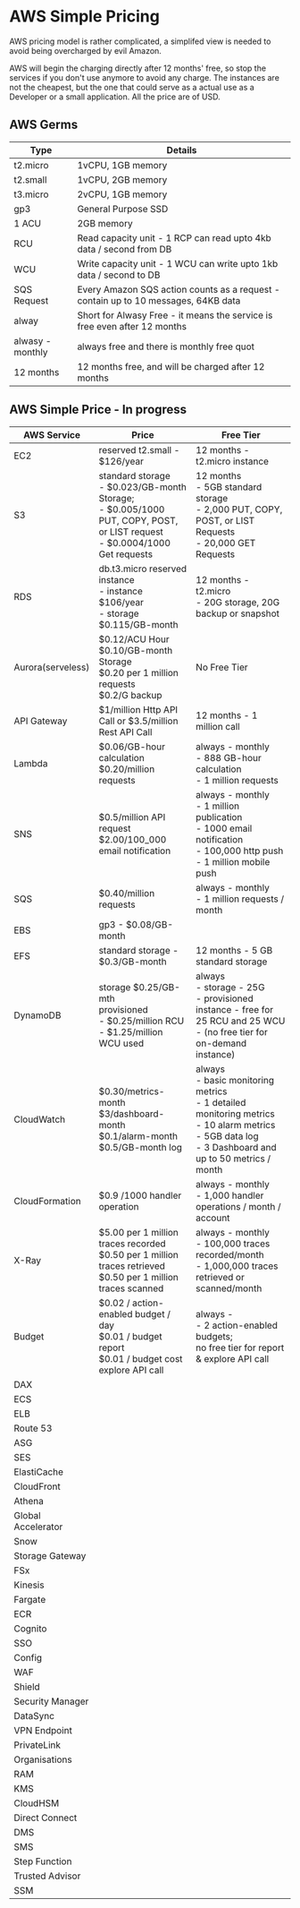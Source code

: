 # AWS Simple Pricing
AWS pricing model is rather complicated, a simplifed view is needed to avoid being overcharged by evil Amazon.

AWS will begin the charging directly after 12 months' free, so stop the services if you don't use anymore to avoid any charge.
The instances are not the cheapest, but the one that could serve as a actual use as a Developer or a small application.
All the price are of USD.

## AWS Germs

| Type     |  Details     |
| -------- | ------------ |
| t2.micro | 1vCPU, 1GB memory |
| t2.small | 1vCPU, 2GB memory |
| t3.micro | 2vCPU, 1GB memory |
| gp3      | General Purpose SSD |
| 1 ACU    | 2GB memory |
| RCU      | Read capacity unit - 1 RCP can read upto 4kb data / second from DB |
| WCU      | Write capacity unit - 1 WCU can write upto 1kb data / second to DB | 
| SQS Request | Every Amazon SQS action counts as a request - contain up to 10 messages, 64KB data |
| alway | Short for Alwasy Free - it means the service is free even after 12 months |
| alwasy - monthly | always free and there is monthly free quot |
| 12 months | 12 months free, and will be charged after 12 months |


## AWS Simple Price - In progress

| AWS Service   |  Price       | Free Tier |
| ------------- | ------------ | --------- |
| EC2 | reserved t2.small - $126/year |  12 months - t2.micro instance  |
| S3  | standard storage <br/> - $0.023/GB-month Storage; <br/> - $0.005/1000 PUT, COPY, POST, or LIST request <br/> - $0.0004/1000 Get requests | 12 months <br/> - 5GB standard storage <br/> - 2,000 PUT, COPY, POST, or LIST Requests <br/> - 20,000 GET Requests |
| RDS | db.t3.micro reserved instance <br/> - instance $106/year <br/> - storage $0.115/GB-month  | 12 months - t2.micro <br/> - 20G storage, 20G backup or snapshot |
| Aurora(serveless) | $0.12/ACU Hour <br/> $0.10/GB-month Storage <br/> $0.20 per 1 million requests <br/> $0.2/G backup | No Free Tier |
| API Gateway | $1/million Http API Call or $3.5/million Rest API Call | 12 months - 1 million call |
| Lambda | $0.06/GB-hour calculation <br/> $0.20/million requests | always - monthly <br/> - 888 GB-hour calculation <br> - 1 million requests |
| SNS | $0.5/million API request <br/> $2.00/100_000 email notification | always - monthly <br/> - 1 million publication <br/> - 1000 email notification <br/> - 100,000 http push <br/> - 1 million mobile push |
| SQS | $0.40/million requests | always - monthly <br/> - 1 million requests / month |
| EBS | gp3 - $0.08/GB-month | |
| EFS | standard storage - $0.3/GB-month | 12 months - 5 GB standard storage |
| DynamoDB | storage $0.25/GB-mth <br/> provisioned <br/> - $0.25/million RCU <br/> - $1.25/million WCU used | always <br/> - storage - 25G <br/> - provisioned instance - free for  25 RCU and 25 WCU <br/> - (no free tier for on-demand instance) |
| CloudWatch | $0.30/metrics-month <br/> $3/dashboard-month <br/> $0.1/alarm-month <br/> $0.5/GB-month log | always <br/> - basic monitoring metrics <br/> - 1 detailed monitoring metrics <br/> - 10 alarm metrics <br/> - 5GB data log <br/> - 3 Dashboard and up to 50 metrics / month |
| CloudFormation | $0.9 /1000 handler operation | always - monthly <br/> - 1,000 handler operations / month / account |
| X-Ray | $5.00 per 1 million traces recorded <br/> $0.50 per 1 million traces retrieved <br/> $0.50 per 1 million traces scanned | always - monthly <br> -  100,000 traces recorded/month <br/> - 1,000,000 traces retrieved or scanned/month |
| Budget | $0.02 / action-enabled budget / day <br/> $0.01 / budget report <br/> $0.01 / budget cost explore API call | always - <br/> - 2 action-enabled budgets; <br/> no free tier for report & explore API call |
| DAX | |
| ECS | |
| ELB | |
| Route 53 |
| ASG | |
| SES | |
| ElastiCache | |
| CloudFront | |
| Athena | |
| Global Accelerator | |
| Snow | |
| Storage Gateway | |
| FSx | |
| Kinesis | |
| Fargate | |
| ECR | |
| Cognito | |
| SSO | |
| Config | |
| WAF | |
| Shield | |
| Security Manager | |
| DataSync | |
| VPN Endpoint | |
| PrivateLink | |
| Organisations | |
| RAM | |
| KMS | |
| CloudHSM | |
| Direct Connect | |
| DMS | |
| SMS | |
| Step Function | |
| Trusted Advisor | |
| SSM | |